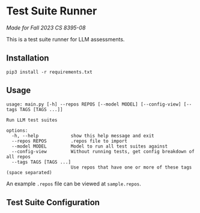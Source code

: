 # Test Suite Runner
*Made for Fall 2023 CS 8395-08*

This is a test suite runner for LLM assessments. 

## Installation

```
pip3 install -r requirements.txt
```

## Usage

```
usage: main.py [-h] --repos REPOS [--model MODEL] [--config-view] [--tags TAGS [TAGS ...]]

Run LLM test suites

options:
  -h, --help            show this help message and exit
  --repos REPOS         .repos file to import
  --model MODEL         Model to run all test suites against
  --config-view         Without running tests, get config breakdown of all repos
  --tags TAGS [TAGS ...]
                        Use repos that have one or more of these tags (space separated)
```

An example `.repos` file can be viewed at `sample.repos`.

## Test Suite Configuration

